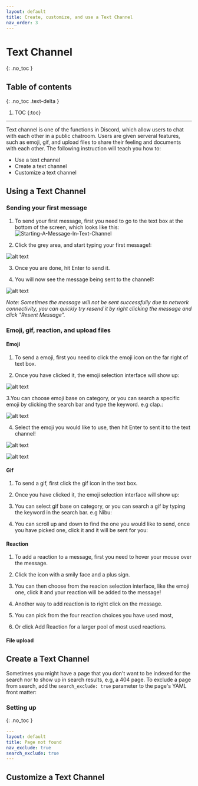 ```yaml
---
layout: default
title: Create, customize, and use a Text Channel
nav_order: 3
---
```


# Text Channel
{: .no_toc }

## Table of contents
{: .no_toc .text-delta }

1. TOC
{:toc}

---
Text channel is one of the functions in Discord, which allow users to chat with each other in a public chatroom. Users are given serveral features, such as emoji, gif, and upload files to share their feeling and documents with each other. The following instruction will teach you how to:

- Use a text channel
- Create a text channel
- Customize a text channel

## Using a Text Channel

### Sending your first message

1. To send your first message, first you need to go to the text box at the bottom of the screen, which looks like this:
![Starting-A-Message-In-Text-Channel](https://github.com/bobsmithliu/discordfordummies/blob/gh-pages/assets/images/comm-user-doc-pic/text-channel-start-message.PNG)

2. Click the grey area, and start typing your first message!:

![alt text](https://cdn.discordapp.com/attachments/677736537194233868/695826466549792789/KFN2IUBL_A4KU9JPHCC1E.png)

3. Once you are done, hit Enter to send it.

4. You will now see the message being sent to the channel!:

![alt text](https://github.com/bobsmithliu/discordfordummies/blob/gh-pages/assets/images/COMM%20User%20Doc%20Pic/text%20channel%20msg%20sent.png)


_Note: Sometimes the message will not be sent successfully due to network connectivity, you can quickly try resend it by right clicking the message and click "Resent Message"._

### Emoji, gif, reaction, and upload files

#### Emoji

1. To send a emoji, first you need to click the emoji icon on the far right of text box.

2. Once you have clicked it, the emoji selection interface will show up:

![alt text](https://github.com/bobsmithliu/discordfordummies/blob/gh-pages/assets/images/COMM%20User%20Doc%20Pic/text%20channel%20emoji.png)

3.You can choose emoji base on category, or you can search a specific emoji by clicking the search bar and type the keyword. e.g clap.:

![alt text](https://github.com/bobsmithliu/discordfordummies/blob/gh-pages/assets/images/COMM%20User%20Doc%20Pic/text%20channel%20emoji%20search.png)

4. Select the emoji you would like to use, then hit Enter to sent it to the text channel!

![alt text](https://github.com/bobsmithliu/discordfordummies/blob/gh-pages/assets/images/COMM%20User%20Doc%20Pic/text%20channel%20emoji%20ready%20to%20send.png)

![alt text](https://github.com/bobsmithliu/discordfordummies/blob/gh-pages/assets/images/COMM%20User%20Doc%20Pic/text%20channel%20emoji%20sent.png)




#### Gif

1. To send a gif, first click the gif icon in the text box.

2. Once you have clicked it, the emoji selection interface will show up:

3. You can select gif base on category, or you can search a gif by typing the keyword in the search bar. e.g Nibu:

4. You can scroll up and down to find the one you would like to send, once you have picked one, click it and it will be sent for you:

#### Reaction

1. To add a reaction to a message, first you need to hover your mouse over the message.

2. Click the icon with a smily face and a plus sign.

3. You can then choose from the reacion selection interface, like the emoji one, click it and your reaction will be added to the message!

4. Another way to add reaction is to right click on the message.

5. You can pick from the four reaction choices you have used most, 

6. Or click Add Reaction for a larger pool of most used reactions.

#### File upload

## Create a Text Channel

Sometimes you might have a page that you don't want to be indexed for the search nor to show up in search results, e.g, a 404 page. To exclude a page from search, add the `search_exclude: true` parameter to the page's YAML front matter:

### Setting up
{: .no_toc }

```yaml
---
layout: default
title: Page not found
nav_exclude: true
search_exclude: true
---
```
## Customize a Text Channel
